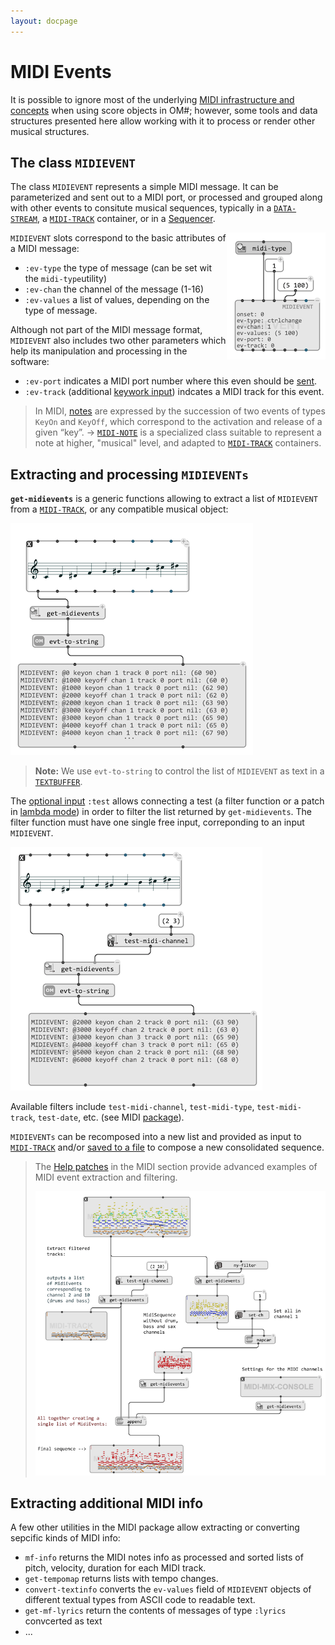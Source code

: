 ```yaml
---
layout: docpage
---
```


# MIDI Events

It is possible to ignore most of the underlying [MIDI infrastructure and concepts](midi-basics) when using score objects in OM#; however, some tools and data structures presented here allow working with it to process or render other musical structures.

## The class `MIDIEVENT`

The class `MIDIEVENT` represents a simple MIDI message. It can be parameterized and sent out to a MIDI port, or processed and grouped along with other events to consitute musical sequences, typically in a [`DATA-STREAM`](data-stream), a [`MIDI-TRACK`](midi-track) container, or in a [Sequencer](sequencer).

<img src="midi-events_img/midi-event.png" align="right">

`MIDIEVENT` slots correspond to the basic attributes of a MIDI message:
- `:ev-type` the type of message (can be set wit the `midi-type`utility)
- `:ev-chan` the channel of the message (1-16)
- `:ev-values` a list of values, depending on the type of message.

Although not part of the MIDI message format, `MIDIEVENT` also includes two other parameters which help its manipulation and processing in the software:
- `:ev-port` indicates a MIDI port number where this even should be [sent](midi-out).
- `:ev-track` (additional [keywork input](box-inputs#keyword)) indcates a MIDI track for this event.

> In MIDI, [notes](midi-basics#midi-notes) are expressed by the succession of two events of types `KeyOn` and `KeyOff`, which correspond to the activation and release of a given “key”. &rarr; [`MIDI-NOTE`](midi-track#midi-note) is a specialized class suitable to represent a note at higher, "musical" level, and adapted to [`MIDI-TRACK`](midi-track) containers.


## Extracting and processing `MIDIEVENTs`

**`get-midievents`** is a generic functions allowing to extract a list of `MIDIEVENT` from a [`MIDI-TRACK`](midi-track), or any compatible musical object:

<img src="midi-events_img/get-midievents.png">

> **Note:** We use `evt-to-string` to control the list of `MIDIEVENT` as text in a [`TEXTBUFFER`](textbuffer).

The [optional input](box-inputs#optional) `:test` allows connecting a test (a filter function or a patch in [lambda mode](lambda)) in order to filter the list returned by `get-midievents`. The filter function must have one single free input, correponding to an input `MIDIEVENT`. 

<img src="midi-events_img/get-midievents-test.png">

Available filters include `test-midi-channel`, `test-midi-type`, `test-midi-track`, `test-date`, etc. (see MIDI [package](session#the-packages-library-tab)).

`MIDIEVENTs` can be recomposed into a new list and provided as input to [`MIDI-TRACK`](midi-track) and/or [saved to a file](midi-save) to compose a new consolidated sequence.

> The [Help patches](help) in the MIDI section provide advanced examples of MIDI event extraction and filtering.
>
> <img src="midi-events_img/midievent-processing.png">


## Extracting additional MIDI info

A few other utilities in the MIDI package allow extracting or converting sepcific kinds of MIDI info:

- `mf-info` returns the MIDI notes info as processed and sorted lists of pitch, velocity, duration for each MIDI track.  
- `get-tempomap` returns lists with tempo changes.
- `convert-textinfo` converts the `ev-values` field of `MIDIEVENT` objects of different textual types from ASCII code to readable text.
- `get-mf-lyrics` return the contents of messages of type `:lyrics` convcerted as text
- ...